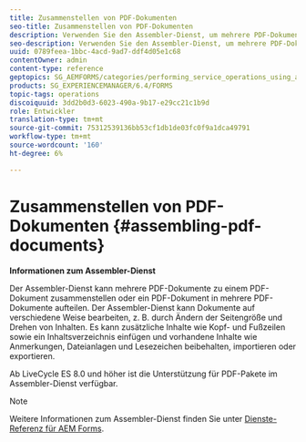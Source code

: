 ```yaml
---
title: Zusammenstellen von PDF-Dokumenten
seo-title: Zusammenstellen von PDF-Dokumenten
description: Verwenden Sie den Assembler-Dienst, um mehrere PDF-Dokumente in einem PDF-Dokument zusammenzuführen oder ein PDF-Dokument in mehrere PDF-Dokumente aufzuteilen.
seo-description: Verwenden Sie den Assembler-Dienst, um mehrere PDF-Dokumente in einem PDF-Dokument zusammenzuführen oder ein PDF-Dokument in mehrere PDF-Dokumente aufzuteilen.
uuid: 0789feea-1bbc-4acd-9ad7-ddf4d05e1c68
contentOwner: admin
content-type: reference
geptopics: SG_AEMFORMS/categories/performing_service_operations_using_apis
products: SG_EXPERIENCEMANAGER/6.4/FORMS
topic-tags: operations
discoiquuid: 3dd2b0d3-6023-490a-9b17-e29cc21c1b9d
role: Entwickler
translation-type: tm+mt
source-git-commit: 75312539136bb53cf1db1de03fc0f9a1dca49791
workflow-type: tm+mt
source-wordcount: '160'
ht-degree: 6%

---
```



# Zusammenstellen von PDF-Dokumenten {#assembling-pdf-documents}

**Informationen zum Assembler-Dienst**

Der Assembler-Dienst kann mehrere PDF-Dokumente zu einem PDF-Dokument zusammenstellen oder ein PDF-Dokument in mehrere PDF-Dokumente aufteilen. Der Assembler-Dienst kann Dokumente auf verschiedene Weise bearbeiten, z. B. durch Ändern der Seitengröße und Drehen von Inhalten. Es kann zusätzliche Inhalte wie Kopf- und Fußzeilen sowie ein Inhaltsverzeichnis einfügen und vorhandene Inhalte wie Anmerkungen, Dateianlagen und Lesezeichen beibehalten, importieren oder exportieren.

Ab LiveCycle ES 8.0 und höher ist die Unterstützung für PDF-Pakete im Assembler-Dienst verfügbar.

>[!NOTE]
>
>Weitere Informationen zum Assembler-Dienst finden Sie unter [Dienste-Referenz für AEM Forms](https://www.adobe.com/go/learn_aemforms_services_63).

